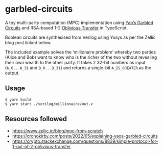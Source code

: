 # garbled-circuits

A toy multi-party computation (MPC) implementation using [Yao’s Garbled Circuits](https://en.wikipedia.org/wiki/Garbled_circuit) and RSA-based 1-2 [Oblivious Transfer](https://en.wikipedia.org/wiki/Oblivious_transfer) in TypeScript.

Boolean circuits are synthesised from Verilog using Yosys as per the Zellic blog post linked below.

The included example solves the ‘millionaire problem’ whereby two parties (Alice and Bob) want to know who is the richer of the two without revealing their own wealth to the other party. It takes 2 32-bit numbers as input (`A_0...A_31` and `B_0...B_31`) and returns a single-bit `A_IS_GREATER` as the output.

## Usage

```
$ yarn build
$ yarn start ./verilog/millionaire/out.v
```

## Resources followed

* https://www.zellic.io/blog/mpc-from-scratch
* https://cronokirby.com/posts/2022/05/explaining-yaos-garbled-circuits
* https://crypto.stackexchange.com/questions/8839/simple-protocol-for-1-out-of-2-oblivious-transfer
